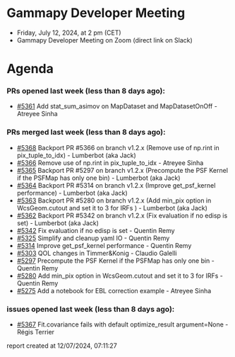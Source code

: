 # Gammapy Developer Meeting 
 * Friday, July 12, 2024, at 2 pm (CET) 
 * Gammapy Developer Meeting on Zoom (direct link on Slack) 
# Agenda

### PRs opened last week (less than 8 days ago): 
* [#5361](https://github.com/gammapy/gammapy/pull/5361) Add stat_sum_asimov on MapDataset and MapDatasetOnOff - Atreyee Sinha

### PRs merged last week (less than 8 days ago): 
* [#5368](https://github.com/gammapy/gammapy/pull/5368) Backport PR #5366 on branch v1.2.x (Remove use of np.rint in pix_tuple_to_idx) - Lumberbot (aka Jack)
* [#5366](https://github.com/gammapy/gammapy/pull/5366) Remove use of np.rint in pix_tuple_to_idx - Atreyee Sinha
* [#5365](https://github.com/gammapy/gammapy/pull/5365) Backport PR #5297 on branch v1.2.x (Precompute the PSF Kernel if the PSFMap has only one bin) - Lumberbot (aka Jack)
* [#5364](https://github.com/gammapy/gammapy/pull/5364) Backport PR #5314 on branch v1.2.x (Improve get_psf_kernel performance) - Lumberbot (aka Jack)
* [#5363](https://github.com/gammapy/gammapy/pull/5363) Backport PR #5280 on branch v1.2.x (Add min_pix option in WcsGeom.cutout and set it to 3 for IRFs ) - Lumberbot (aka Jack)
* [#5362](https://github.com/gammapy/gammapy/pull/5362) Backport PR #5342 on branch v1.2.x (Fix evaluation if no edisp is set) - Lumberbot (aka Jack)
* [#5342](https://github.com/gammapy/gammapy/pull/5342) Fix evaluation if no edisp is set - Quentin Remy
* [#5325](https://github.com/gammapy/gammapy/pull/5325) Simplify and cleanup yaml IO - Quentin Remy
* [#5314](https://github.com/gammapy/gammapy/pull/5314) Improve get_psf_kernel performance - Quentin Remy
* [#5303](https://github.com/gammapy/gammapy/pull/5303) QOL changes in Timmer&Konig - Claudio Galelli
* [#5297](https://github.com/gammapy/gammapy/pull/5297) Precompute the PSF Kernel if the PSFMap has only one bin - Quentin Remy
* [#5280](https://github.com/gammapy/gammapy/pull/5280) Add min_pix option in WcsGeom.cutout and set it to 3 for IRFs  - Quentin Remy
* [#5275](https://github.com/gammapy/gammapy/pull/5275) Add a notebook for EBL correction example - Atreyee Sinha

### issues opened last week (less than 8 days ago): 
* [#5367](https://github.com/gammapy/gammapy/issues/5367) Fit.covariance fails with default optimize_result argument=None  - Régis Terrier

 report created at 12/07/2024, 07:11:27